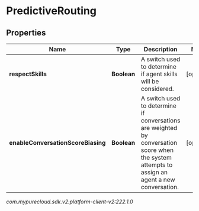 # PredictiveRouting


## Properties

| Name | Type | Description | Notes |
| ------------ | ------------- | ------------- | ------------- |
| **respectSkills** | **Boolean** | A switch used to determine if agent skills will be considered. |  [optional] |
| **enableConversationScoreBiasing** | **Boolean** | A switch used to determine if conversations are weighted by conversation score when the system attempts to assign an agent a new conversation. |  [optional] |




_com.mypurecloud.sdk.v2:platform-client-v2:222.1.0_
